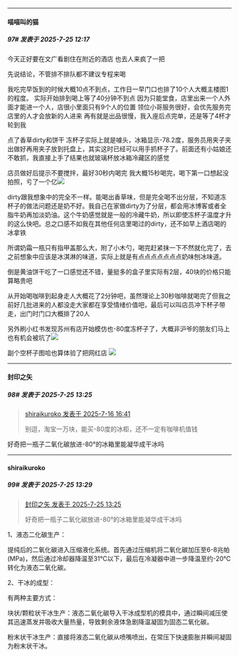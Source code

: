 ﻿
*****

####  喵喵叫的猫  
##### 97#       发表于 2025-7-25 12:17

今天正好要在文广看剧住在附近的酒店
也去人来疯了一把

先说结论，不管排不排队都不建议专程来喝

我吃完早饭到的时候大概10点不到点，工作日一早门口也排了10个人大概主楼图1的程度。
实际开始排到喝上等了40分钟不到点
因为只能堂食，店里出来一个人外面才能进一个人，店很小里面只有9个人的位置
领位小哥服务很好，会优先服务完店里的人才会放新的人进来
再有就是出品很慢，我入座后点完单，还是等了4杯才轮到我

点了香草dirty和饼干
冻杯子实际上就是噱头，冰箱显示-78.2度，服务员用夹子夹出做好再用夹子放到托盘上，其实这时已经可以用手抓杯子了。前面还有小姑娘还不敢抓，我直接上手了结果也就玻璃杯放冰箱冷藏区的感觉

店员做好后提示不要搅拌，最好30秒内喝完
我大概15秒喝完，喝下第一口想起没拍照，亏了一个亿<img src="https://static.stage1st.com/image/smiley/face2017/037.png" referrerpolicy="no-referrer">

dirty跟我想象中的完全不一样。能喝出香草味，但是完全喝不出分层，不知道冻杯子的做法问题还是奶不好。我自己在家做dirty为了分层，都会用冰博客或者全脂牛奶再加淡奶油。这个牛奶感觉就是一般的冷藏牛奶，所以即使冻杯子温度才升的这么快吧。总之口感不如我在其他任何店里喝过的dirty，还不如早上酒店喝的冰拿铁

所谓奶霜一瓶只有指甲盖那么大，附了小木勺，喝完赶紧抹一下不然就化完了，去之前想象中应该是冰淇淋的味道，实际上就是有点点点点点点点奶味刨冰味道。

倒是黄油饼干吃了一口感觉还不错，量挺多的盒子里实际有2层，40块的价格只能算略贵吧

从开始喝咖啡到起身走人大概花了2分钟吧，虽然理论上30秒咖啡就喝完了但我之前好几批进来的人都没走大家都在享受情绪价值吧，最后可以叫店员冲下杯子带走，出门时门口大概排了20人

另外刷小红书发现苏州有店开始模仿也-80度冻杯子了，大概非沪爷的朋友们马上也有机会被坑了<img src="https://static.stage1st.com/image/smiley/face2017/067.png" referrerpolicy="no-referrer">

副个空杯子图哈也算体验了把网红店
<img src="https://p.sda1.dev/25/11e07cdce323da7e0f04e777493112ab/image.jpg" referrerpolicy="no-referrer">


*****

####  封印之矢  
##### 98#       发表于 2025-7-25 13:25

<blockquote><a href="httphttps://stage1st.com/2b/forum.php?mod=redirect&amp;goto=findpost&amp;pid=68108098&amp;ptid=2256579" target="_blank">shiraikuroko 发表于 2025-7-16 16:41</a>

别逗，淘宝一万块，能买-80度的冰柜，还不一定有咖啡机值钱</blockquote>
好奇把一瓶子二氧化碳放进-80°的冰箱里能凝华成干冰吗


*****

####  shiraikuroko  
##### 99#       发表于 2025-7-25 13:29

<blockquote><a href="httphttps://stage1st.com/2b/forum.php?mod=redirect&amp;goto=findpost&amp;pid=68156192&amp;ptid=2256579" target="_blank">封印之矢 发表于 2025-7-25 13:25</a>

好奇把一瓶子二氧化碳放进-80°的冰箱里能凝华成干冰吗</blockquote>
1、液态二化碳生产：

提纯后的二氧化碳进入压缩液化系统。首先通过压缩机将二氧化碳加压至6-8兆帕(MPa)，然后通过冷却器降温至31℃以下，最后在冷凝器中进一步降温至约-20℃转化为液态二氧化碳。

2、干冰的成型：

有两种主要方式：

块状/颗粒状干冰生产：液态二氧化碳导入干冰成型机的模具中，通过瞬间减压使其迅速蒸发并吸收大量热量，导致剩余液体急剧降温凝固为固态二氧化碳。

粉末状干冰生产：直接将液态二氧化碳从喷嘴喷出，在常压下快速膨胀并瞬间凝固为粉末状干冰。

